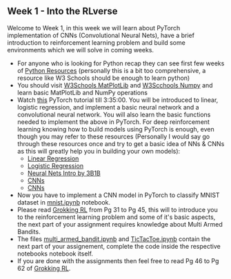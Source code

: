 ## Week 1 - Into the RLverse

Welcome to Week 1, in this week we will learn about PyTorch implementation of CNNs (Convolutional Neural Nets), have a brief introduction to reinforcement learning problem and build some environments which we will solve in coming weeks.

- For anyone who is looking for Python recap they can see first few weeks of [Python Resources](https://github.com/wncc/learners-space/tree/master/Python) (personally this is a bit too comprehensive, a resource like W3 Schools should be enough to learn python)
- You should visit [W3Schools MatPlotLib](https://www.w3schools.com/python/matplotlib_intro.asp) and [W3Scchools Numpy](https://www.geeksforgeeks.org/python-numpy/) and learn basic MatPlotLib and NumPy operations
- Watch [this](https://youtu.be/c36lUUr864M?si=eApDWpXPrwyqHOo1) PyTorch tutorial till 3:35:00. You will be introduced to linear, logistic regression, and implement a basic neural network and a convolutional neural network. You will also learn the basic functions needed to implement the above in PyTorch. For deep reinforcement learning knowing how to build models using PyTorch is enough, even though you may refer to these resources (Personally I would say go through these resources once and try to get a basic idea of NNs & CNNs as this will greatly help you in building your own models):
    - [Linear Regression](https://www.geeksforgeeks.org/linear-regression-python-implementation/)
    - [Logistic Regression](https://www.geeksforgeeks.org/understanding-logistic-regression/)
    - [Neural Nets Intro by 3B1B](https://www.youtube.com/playlist?list=PLZHQObOWTQDNU6R1_67000Dx_ZCJB-3pi)
    - [CNNs](https://www.geeksforgeeks.org/introduction-convolution-neural-network/)
    - [CNNs](https://youtu.be/iaSUYvmCekI?si=eaxRFbGiiLgKO8L4)
- Now you have to implement a CNN model in PyTorch to classify MNIST dataset in [mnist.ipynb](./mnist.ipynb) notebook.
- Please read [Grokking RL](../GrokkingRL.pdf) from Pg 31 to Pg 45, this will to introduce you to the reinforcement learning problem and some of it's basic aspects, the next part of your assignment requires knowledge about Multi Armed Bandits.
- The files [multi_armed_bandit.ipynb](./multi_armed_bandits.ipynb) and [TicTacToe.ipynb](./TicTacToe.ipynb) contain the next part of your assignement, complete the code inside the respective notebooks notebook itself.
- If you are done with the assignments then feel free to read Pg 46 to Pg 62 of [Grokking RL](../GrokkingRL.pdf).
